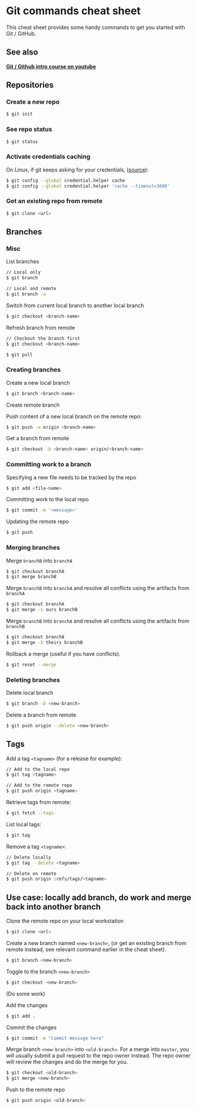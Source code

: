 # Git commands cheat sheet



This cheat sheet provides some handy commands to get you started with Git / GitHub.

## See also
__[Git / Github intro course on youtube](https://www.youtube.com/watch?v=U8GBXvdmHT4)__


## Repositories

### Create a new repo

```bash
$ git init
```

### See repo status

```bash
$ git status 
```

### Activate credentials caching

On Linux, if git keeps asking for your credentials, ([source](https://help.github.com/articles/caching-your-github-password-in-git/#platform-linux)):

```bash
$ git config --global credential.helper cache
$ git config --global credential.helper 'cache --timeout=3600'
```





### Get an existing repo from remote

```bash
$ git clone <url>
```


## Branches

### Misc
List branches

```bash
// Local only
$ git branch

// Local and remote
$ git branch -a
```

Switch from current local branch to another local branch

```bash
$ git checkout <branch-name>
```


Refresh branch from remote

```bash
// Checkout the branch first
$ git checkout <branch-name>

$ git pull
```



### Creating branches

Create a new local branch

```bash
$ git branch <branch-name> 
```


Create remote branch

Push content of a new local branch on the remote repo:

```bash
$ git push -u origin <branch-name>
```



Get a branch from remote

```bash
$ git checkout -b <branch-name> origin/<branch-name>
```



### Committing work to a branch

Specifying a new file needs to be tracked by the repo

```bash
$ git add <file-name>
```


Committing work to the local repo

```bash
$ git commit -m '<message>'
```

Updating the remote repo

```bash
$ git push
```




### Merging branches

Merge `branchB` into `branchA`

```bash
$ git checkout branchA
$ git merge branchB
```



Merge `branchB` into `branchA` and resolve all conflicts using the artifacts from `branchA` 

```bash
$ git checkout branchA
$ git merge -s ours branchB
```


Merge `branchB` into `branchA` and resolve all conflicts using the artifacts from `branchB` 

```bash
$ git checkout branchA
$ git merge -X theirs branchB
```

Rollback a merge (useful if you have conflicts).

```bash
$ git reset --merge
```




### Deleting branches

Delete local branch

```bash
$ git branch -D <new-branch>
```


Delete a branch from remote

```bash
$ git push origin --delete <new-branch>
```











## Tags

Add a tag ```<tagname>``` (for a release for example):

```bash
// Add to the local repo
$ git tag <tagname>

// Add to the remote repo
$ git push origin <tagname>
```

Retrieve tags from remote:

```bash
$ git fetch --tags
```

List local tags:

```bash
$ git tag
```

Remove a tag ```<tagname>```:

```bash
// Delete locally
$ git tag --delete <tagname>

// Delete on remote
$ git push origin :refs/tags/<tagname>
```














## Use case: locally add branch, do work and merge back into another branch



Clone the remote repo on your local workstation

```bash
$ git clone <url>
```

Create a new branch named ```<new-branch>```, (or get an existing branch from remote instead, see relevant command earlier in the cheat sheet).

```bash
$ git branch <new-branch> 
```

Toggle to the branch ```<new-branch>```

```bash
$ git checkout <new-branch>
```

(Do some work)

Add the changes

```bash
$ git add .
```

Commit the changes

```bash
$ git commit -m "Commit message here"
```

Merge branch ```<new-branch>``` into ```<old-branch>```. For a merge into `master`, you will usually submit a pull request to the repo owner instead. The repo owner will review the changes and do the merge for you.

```bash
$ git checkout <old-branch>
$ git merge <new-branch>
```

Push to the remote repo

```bash
$ git push origin <old-branch>
```

